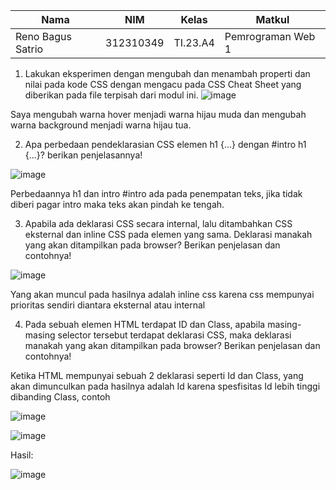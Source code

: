 |Nama|NIM|Kelas|Matkul|
|----|---|-----|------|
|Reno Bagus Satrio|312310349|TI.23.A4|Pemrograman Web 1|

1. Lakukan eksperimen dengan mengubah dan menambah properti dan nilai pada kode CSS dengan mengacu pada CSS Cheat Sheet yang diberikan pada file terpisah dari modul ini.
![image](https://github.com/user-attachments/assets/dfd33001-1e2d-4949-b164-4152d2039ea4)

Saya mengubah warna hover menjadi warna hijau muda dan mengubah warna background menjadi warna hijau tua.

2. Apa perbedaan pendeklarasian CSS elemen h1 {...} dengan #intro h1 {...}? berikan penjelasannya!

![image](https://github.com/user-attachments/assets/ebee0d05-0f06-43e0-8c4c-30c5c846b0c9)

Perbedaannya h1 dan intro #intro ada pada penempatan teks, jika tidak diberi pagar intro maka teks akan pindah ke tengah.

3. Apabila ada deklarasi CSS secara internal, lalu ditambahkan CSS eksternal dan inline CSS pada elemen yang sama. Deklarasi manakah yang akan ditampilkan pada browser? Berikan penjelasan dan contohnya!

![image](https://github.com/user-attachments/assets/67c8b423-3207-4a21-9c44-e2d67386d286)

Yang akan muncul pada hasilnya adalah inline css karena css mempunyai prioritas sendiri diantara eksternal atau internal

4. Pada sebuah elemen HTML terdapat ID dan Class, apabila masing-masing selector tersebut terdapat deklarasi CSS, maka deklarasi manakah yang akan ditampilkan pada browser? Berikan penjelasan dan contohnya!

Ketika HTML mempunyai sebuah 2 deklarasi seperti Id dan Class, yang akan dimunculkan pada hasilnya adalah Id karena spesfisitas Id lebih tinggi dibanding Class, contoh

![image](https://github.com/user-attachments/assets/3eaca6e5-5adb-43d8-b773-71588567feb8)

![image](https://github.com/user-attachments/assets/fcd7d8af-2a95-44b6-b67b-4fc53e03ac78)

Hasil:

![image](https://github.com/user-attachments/assets/1fe14baf-0bd6-4ecd-bb9d-6e29b395483a)



